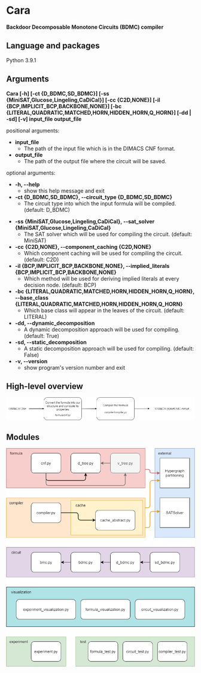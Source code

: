 # Cara
**Backdoor Decomposable Monotone Circuits (BDMC) compiler**

## Language and packages
Python 3.9.1

## Arguments
**Cara [-h] [-ct {D_BDMC,SD_BDMC}] [-ss {MiniSAT,Glucose,Lingeling,CaDiCal}] [-cc {C2D,NONE}] [-il {BCP,IMPLICIT_BCP,BACKBONE,NONE}] [-bc {LITERAL,QUADRATIC,MATCHED,HORN,HIDDEN_HORN,Q_HORN}] [-dd | -sd] [-v]
            input_file output_file**

positional arguments:
* **input_file**
  + The path of the input file which is in the DIMACS CNF format.
* **output_file**
  + The path of the output file where the circuit will be saved.

optional arguments:
+ **-h, --help**
  + show this help message and exit
+ **-ct {D_BDMC,SD_BDMC}, --circuit_type {D_BDMC,SD_BDMC}**
  + The circuit type into which the input formula will be compiled. (default: D_BDMC)
* **-ss {MiniSAT,Glucose,Lingeling,CaDiCal}, --sat_solver {MiniSAT,Glucose,Lingeling,CaDiCal}**
  + The SAT solver which will be used for compiling the circuit. (default: MiniSAT)
* **-cc {C2D,NONE}, --component_caching {C2D,NONE}**
  + Which component caching will be used for compiling the circuit. (default: C2D)
* **-il {BCP,IMPLICIT_BCP,BACKBONE,NONE}, --implied_literals {BCP,IMPLICIT_BCP,BACKBONE,NONE}**
  + Which method will be used for deriving implied literals at every decision node. (default: BCP)
* **-bc {LITERAL,QUADRATIC,MATCHED,HORN,HIDDEN_HORN,Q_HORN}, --base_class {LITERAL,QUADRATIC,MATCHED,HORN,HIDDEN_HORN,Q_HORN}**
  + Which base class will appear in the leaves of the circuit. (default: LITERAL)
* **-dd, --dynamic_decomposition**
  + A dynamic decomposition approach will be used for compiling. (default: True)
* **-sd, --static_decomposition**
  + A static decomposition approach will be used for compiling. (default: False)
* **-v, --version**
  + show program's version number and exit

## High-level overview
![alt text](images/high-level_overview.png)

## Modules
![alt text](images/modules.png)
